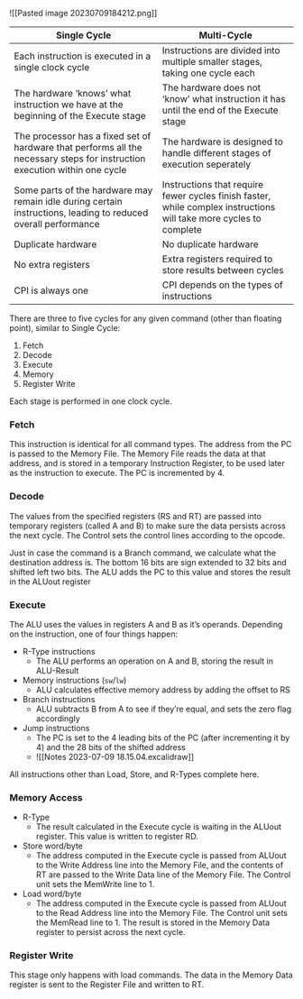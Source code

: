 ![[Pasted image 20230709184212.png]]

Single Cycle | Multi-Cycle
-|-
Each instruction is executed in a single clock cycle|Instructions are divided into multiple smaller stages, taking one cycle each
The hardware ‘knows’ what instruction we have at the beginning of the Execute stage|The hardware does not ‘know’ what instruction it has until the end of the Execute stage
The processor has a fixed set of hardware that performs all the necessary steps for instruction execution within one cycle|The hardware is designed to handle different stages of execution seperately
Some parts of the hardware may remain idle during certain instructions, leading to reduced overall performance|Instructions that require fewer cycles finish faster, while complex instructions will take more cycles to complete
Duplicate hardware|No duplicate hardware
No extra registers|Extra registers required to store results between cycles
CPI is always one|CPI depends on the types of instructions

There are three to five cycles for any given command (other than floating point), similar to Single Cycle:
1. Fetch
2. Decode
3. Execute
4. Memory
5. Register Write

Each stage is performed in one clock cycle.

### Fetch
This instruction is identical for all command types.
The address from the PC is passed to the Memory File. The Memory File reads the data at that address, and is stored in a temporary Instruction Register, to be used later as the instruction to execute. The PC is incremented by 4.

### Decode
The values from the specified registers (RS and RT) are passed into temporary registers (called A and B) to make sure the data persists across the next cycle. The Control sets the control lines according to the opcode. 

Just in case the command is a Branch command, we calculate what the destination address is. The bottom 16 bits are sign extended to 32 bits and shifted left two bits. The ALU adds the PC to this value and stores the result in the ALUout register

### Execute
The ALU uses the values in registers A and B as it’s operands. Depending on the instruction, one of four things happen:
- R-Type instructions
	- The ALU performs an operation on A and B, storing the result in ALU-Result
- Memory instructions (`sw`/`lw`)
	- ALU calculates effective memory address by adding the offset to RS
- Branch instructions
	- ALU subtracts B from A to see if they’re equal, and sets the zero flag accordingly
- Jump instructions
	- The PC is set to the 4 leading bits of the PC (after incrementing it by 4) and the 28 bits of the shifted address
	- ![[Notes 2023-07-09 18.15.04.excalidraw]]

All instructions other than Load, Store, and R-Types complete here.


### Memory Access
- R-Type
	- The result calculated in the Execute cycle is waiting in the ALUout register. This value is written to register RD.
- Store word/byte
	- The address computed in the Execute cycle is passed from ALUout to the Write Address line into the Memory File, and the contents of RT are passed to the Write Data line of the Memory File. The Control unit sets the MemWrite line to 1.
- Load word/byte
	- The address computed in the Execute cycle is passed from ALUout to the Read Address line into the Memory File. The Control unit sets the MemRead line to 1. The result is stored in the Memory Data register to persist across the next cycle.

### Register Write
This stage only happens with load commands. The data in the Memory Data register is sent to the Register File and written to RT.
